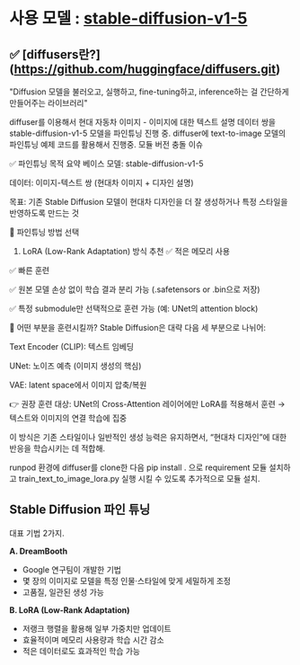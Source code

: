 # 사용 모델 : [stable-diffusion-v1-5](https://huggingface.co/stable-diffusion-v1-5/stable-diffusion-v1-5)


## ✅ [diffusers란?] (https://github.com/huggingface/diffusers.git)
"Diffusion 모델을 불러오고, 실행하고, fine-tuning하고, inference하는 걸 간단하게 만들어주는 라이브러리"

diffuser를 이용해서 현대 자동차 이미지 - 이미지에 대한 텍스트 설명 데이터 쌍을 stable-diffusion-v1-5 모델을 파인튜닝 진행 중.
diffuser에 text-to-image 모델의 파인튜닝 예제 코드를 활용해서 진행중.
모듈 버전 충돌 이슈

✅ 파인튜닝 목적 요약
베이스 모델: stable-diffusion-v1-5

데이터: 이미지-텍스트 쌍 (현대차 이미지 + 디자인 설명)

목표: 기존 Stable Diffusion 모델이 현대차 디자인을 더 잘 생성하거나 특정 스타일을 반영하도록 만드는 것

🔧 파인튜닝 방법 선택
1. LoRA (Low-Rank Adaptation) 방식 추천
✅ 적은 메모리 사용

✅ 빠른 훈련

✅ 원본 모델 손상 없이 학습 결과 분리 가능 (.safetensors or .bin으로 저장)

✅ 특정 submodule만 선택적으로 훈련 가능 (예: UNet의 attention block)

🧠 어떤 부분을 훈련시킬까?
Stable Diffusion은 대략 다음 세 부분으로 나뉘어:

Text Encoder (CLIP): 텍스트 임베딩

UNet: 노이즈 예측 (이미지 생성의 핵심)

VAE: latent space에서 이미지 압축/복원

👉 권장 훈련 대상:
UNet의 Cross-Attention 레이어에만 LoRA를 적용해서 훈련
→ 텍스트와 이미지의 연결 학습에 집중

이 방식은 기존 스타일이나 일반적인 생성 능력은 유지하면서, “현대차 디자인”에 대한 반응을 학습시키는 데 적합해.

runpod 환경에 diffuser를 clone한 다음 pip install . 으로 requirement 모듈 설치하고 train_text_to_image_lora.py 실행 시킬 수 있도록 추가적으로 모듈 설치.

## Stable Diffusion 파인 튜닝
대표 기법 2가지.

**A. DreamBooth**
- Google 연구팀이 개발한 기법
- 몇 장의 이미지로 모델을 특정 인물·스타일에 맞게 세밀하게 조정
- 고품질, 일관된 생성 가능 


**B. LoRA (Low‑Rank Adaptation)**
- 저랭크 행렬을 활용해 일부 가중치만 업데이트
- 효율적이며 메모리 사용량과 학습 시간 감소
- 적은 데이터로도 효과적인 학습 가능